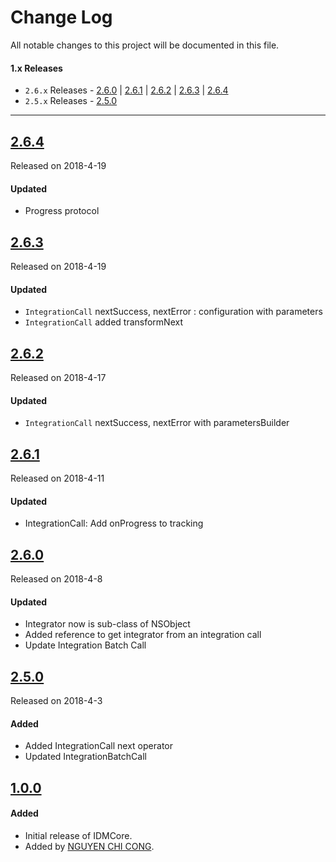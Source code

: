 # Change Log
All notable changes to this project will be documented in this file.

#### 1.x Releases
- `2.6.x` Releases  - [2.6.0](#260) | [2.6.1](#261) | [2.6.2](#262) | [2.6.3](#263)  | [2.6.4](#264)
- `2.5.x` Releases  - [2.5.0](#250)

---
## [2.6.4](https://github.com/congncif/IDMFoundation/releases/tag/2.6.4)
Released on 2018-4-19

#### Updated
- Progress protocol

## [2.6.3](https://github.com/congncif/IDMFoundation/releases/tag/2.6.3)
Released on 2018-4-19

#### Updated
- `IntegrationCall` nextSuccess, nextError : configuration with parameters
- `IntegrationCall`  added transformNext

## [2.6.2](https://github.com/congncif/IDMFoundation/releases/tag/2.6.2)
Released on 2018-4-17

#### Updated
- `IntegrationCall` nextSuccess, nextError with parametersBuilder

## [2.6.1](https://github.com/congncif/IDMFoundation/releases/tag/2.6.1)
Released on 2018-4-11

#### Updated
- IntegrationCall: Add onProgress to tracking

## [2.6.0](https://github.com/congncif/IDMFoundation/releases/tag/2.6.0)
Released on 2018-4-8

#### Updated
- Integrator now is sub-class of NSObject
- Added reference to get integrator from an integration call
- Update Integration Batch Call

## [2.5.0](https://github.com/congncif/IDMFoundation/releases/tag/2.5.0)
Released on 2018-4-3

#### Added
- Added IntegrationCall next operator
- Updated IntegrationBatchCall


## [1.0.0](https://github.com/congncif/IDMFoundation/releases/tag/1.0.0)

#### Added
- Initial release of IDMCore.
- Added by [NGUYEN CHI CONG](https://github.com/congncif).
